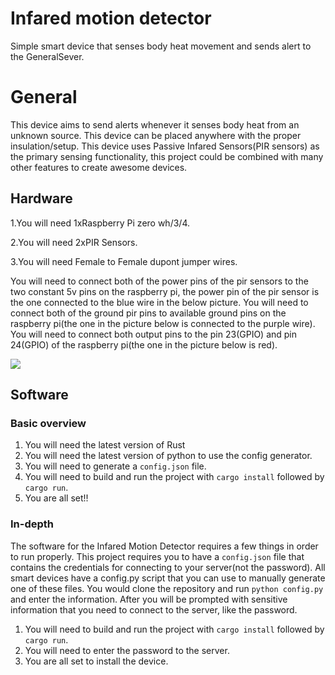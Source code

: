 # Infared motion detector
 Simple smart device that senses body heat movement and sends alert to the GeneralSever.
# General
This device aims to send alerts whenever it senses body heat from an unknown source. This device can be placed anywhere with the proper insulation/setup.
This device uses Passive Infared Sensors(PIR sensors) as the primary sensing functionality, this project could be combined with many other features to create
awesome devices.

## Hardware

1.You will need 1xRaspberry Pi zero wh/3/4.

2.You will need 2xPIR Sensors.

3.You will need Female to Female dupont jumper wires.

You will need to connect both of the power pins of the pir sensors to the two constant 5v pins on the raspberry pi, the power pin of the pir sensor is the one connected to the  blue wire in the below picture. You will need to connect both of the ground pir pins to available ground pins on the raspberry pi(the one in the picture below is connected to the purple wire). You will need to connect both output pins to the pin 23(GPIO) and pin 24(GPIO) of the raspberry pi(the one in the picture below is red). 

<img src = "https://github.com/House-of-IoT/InfaredMotionDetector/blob/master/pir_wiring.png"/>


##  Software

### Basic overview

1. You will need the latest version of Rust
2. You will need the latest version of python to use the config generator.
3. You will need to generate a `config.json` file.
4. You will need to build and run the project with `cargo install` followed by `cargo run`.
5. You are all set!!

### In-depth

The software for the Infared Motion Detector requires a few things in order to run properly. This project requires you to have a `config.json` file that contains the credentials for connecting to your server(not the password). All smart devices have a config.py script that you can use to manually generate one of these files. You would clone the repository and run `python config.py` and enter the information. After you will be prompted with sensitive information that you need to connect to the server, like the password.

1. You will need to build and run the project with `cargo install` followed by `cargo run`.
2. You will need to enter the password to the server.
3. You are all set to install the device.
